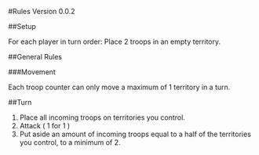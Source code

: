 #Rules
Version 0.0.2

##Setup

For each player in turn order: Place 2 troops in an empty territory.

##General Rules

###Movement

Each troop counter can only move a maximum of 1 territory in a turn.

##Turn

1. Place all incoming troops on territories you control.
2. Attack ( 1 for 1 )
3. Put aside an amount of incoming troops equal to a half of the territories you control, to a minimum of 2.

